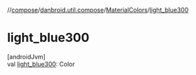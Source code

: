 //[compose](../../../index.md)/[danbroid.util.compose](../index.md)/[MaterialColors](index.md)/[light_blue300](light_blue300.md)

# light_blue300

[androidJvm]\
val [light_blue300](light_blue300.md): Color
